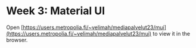# Week 3: Material UI

Open [https://users.metropolia.fi/~velimah/mediapalvelut23/mui](https://users.metropolia.fi/~velimah/mediapalvelut23/mui) to view it in the browser.
